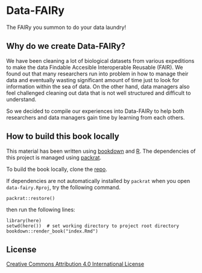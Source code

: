 # Data-FAIRy

The FAIRy you summon to do your data laundry!

## Why do we create Data-FAIRy?

We have been cleaning a lot of biological datasets from various expeditions to make the data Findable Accesible Interoperable Reusable (FAIR). We found out that many researchers run into problem in how to manage their data and eventually wasting significant amount of time just to look for information within the sea of data. On the other hand, data managers also feel challenged cleaning out data that is not well structured and difficult to understand.

So we decided to compile our experiences into Data-FAIRy to help both researchers and data managers gain time by learning from each others.

## How to build this book locally 

This material has been written using [bookdown](https://github.com/rstudio/bookdown) and [R](https://cran.r-project.org/). The dependencies of this project is managed using [packrat](https://rstudio.github.io/packrat/).

To build the book locally, clone the [repo](https://github.com/79-6d/data-fairy.git).

If dependencies are not automatically installed by `packrat` when you open `data-fairy.Rproj`, try the following command.

```{r eval = FALSE}
packrat::restore()
```

then run the following lines:

```{r eval = FALSE}
library(here)
setwd(here())  # set working directory to project root directory 
bookdown::render_book("index.Rmd")
```

## License

[Creative Commons Attribution 4.0 International License](https://creativecommons.org/licenses/by/4.0/)


